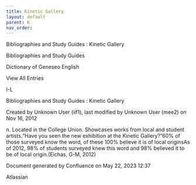 ```yaml
---
title: Kinetic Gallery
layout: default
parent: K
nav_order:
---
```


Bibliographies and Study Guides : Kinetic Gallery

Bibliographies and Study Guides

Dictionary of Geneseo English

View All Entries

I-L

Bibliographies and Study Guides : Kinetic Gallery

Created by  Unknown User (iif1), last modified by  Unknown User (mee2) on Nov 16, 2012

n. Located in the College Union. Showcases works from local and student artists.“Have you seen the new exhibition at the Kinetic Gallery?”60% of those surveyed know the word, of these 100% believe it is of local originsAs of 2012, 98% of students surveyed knew this word and 98% believed it to be of local origin.(Eichas, G-M, 2012) 

Document generated by Confluence on May 22, 2023 12:37

Atlassian
